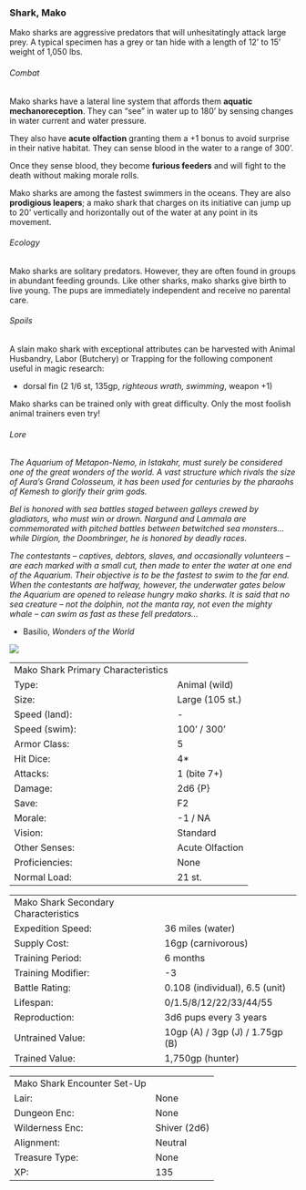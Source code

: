 ### Shark, Mako

Mako sharks are aggressive predators that will unhesitatingly attack large prey. A typical specimen has a grey or tan hide with a length of 12’ to 15’ weight of 1,050 lbs.

###### Combat

Mako sharks have a lateral line system that affords them **aquatic mechanoreception**. They can “see” in water up to 180’ by sensing changes in water current and water pressure.

They also have **acute olfaction** granting them a +1 bonus to avoid surprise in their native habitat. They can sense blood in the water to a range of 300’.

Once they sense blood, they become **furious feeders** and will fight to the death without making morale rolls.

Mako sharks are among the fastest swimmers in the oceans. They are also **prodigious leapers**; a mako shark that charges on its initiative can jump up to 20’ vertically and horizontally out of the water at any point in its movement.

###### Ecology

Mako sharks are solitary predators. However, they are often found in groups in abundant feeding grounds. Like other sharks, mako sharks give birth to live young. The pups are immediately independent and receive no parental care.

###### Spoils

A slain mako shark with exceptional attributes can be harvested with Animal Husbandry, Labor (Butchery) or Trapping for the following component useful in magic research:

* dorsal fin (2 1/6 st, 135gp, *righteous wrath, swimming*, weapon +1)

Mako sharks can be trained only with great difficulty. Only the most foolish animal trainers even try!

###### Lore

*The Aquarium of Metapon-Nemo, in Istakahr, must surely be considered one of the great wonders of the world. A vast structure which rivals the size of Aura’s Grand Colosseum, it has been used for centuries by the pharaohs of Kemesh to glorify their grim gods.*

*Bel is honored with sea battles staged between galleys crewed by gladiators, who must win or drown. Nargund and Lammala are commemorated with pitched battles between betwitched sea monsters… while Dirgion, the Doombringer, he is honored by deadly races.*

*The contestants – captives, debtors, slaves, and occasionally volunteers – are each marked with a small cut, then made to enter the water at one end of the Aquarium. Their objective is to be the fastest to swim to the far end. When the contestants are halfway, however, the underwater gates below the Aquarium are opened to release hungry mako sharks. It is said that no sea creature – not the dolphin, not the manta ray, not even the mighty whale – can swim as fast as these fell predators…*

* Basilio, *Wonders of the World*

![](data:image/png;base64...)

|  |  |
| --- | --- |
| Mako Shark Primary Characteristics | |
| Type: | Animal (wild) |
| Size: | Large (105 st.) |
| Speed (land): | - |
| Speed (swim): | 100’ / 300’ |
| Armor Class: | 5 |
| Hit Dice: | 4\* |
| Attacks: | 1 (bite 7+) |
| Damage: | 2d6 {P} |
| Save: | F2 |
| Morale: | -1 / NA |
| Vision: | Standard |
| Other Senses: | Acute Olfaction |
| Proficiencies: | None |
| Normal Load: | 21 st. |

|  |  |
| --- | --- |
| Mako Shark Secondary Characteristics | |
| Expedition Speed: | 36 miles (water) |
| Supply Cost: | 16gp (carnivorous) |
| Training Period: | 6 months |
| Training Modifier: | -3 |
| Battle Rating: | 0.108 (individual), 6.5 (unit) |
| Lifespan: | 0/1.5/8/12/22/33/44/55 |
| Reproduction: | 3d6 pups every 3 years |
| Untrained Value: | 10gp (A) / 3gp (J) / 1.75gp (B) |
| Trained Value: | 1,750gp (hunter) |

|  |  |
| --- | --- |
| Mako Shark Encounter Set-Up | |
| Lair: | None |
| Dungeon Enc: | None |
| Wilderness Enc: | Shiver (2d6) |
| Alignment: | Neutral |
| Treasure Type: | None |
| XP: | 135 |
